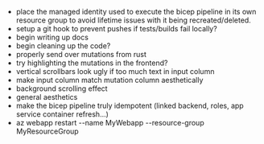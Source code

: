 - place the managed identity used to execute the bicep pipeline in its own resource group to avoid lifetime issues with it being recreated/deleted.
- setup a git hook to prevent pushes if tests/builds fail locally?
- begin writing up docs
- begin cleaning up the code?
- properly send over mutations from rust
- try highlighting the mutations in the frontend?
- vertical scrollbars look ugly if too much text in input column
- make input column match mutation column aesthetically
- background scrolling effect
- general aesthetics
- make the bicep pipeline truly idempotent (linked backend, roles, app service container refresh...)
- az webapp restart --name MyWebapp --resource-group MyResourceGroup